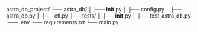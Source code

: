 astra_db_project/
├── astra_db/
│   ├── __init__.py
│   ├── config.py
│   ├── astra_db.py
│   ├── etl.py
├── tests/
│   ├── __init__.py
│   ├── test_astra_db.py
├── .env
├── requirements.txt
└── main.py
